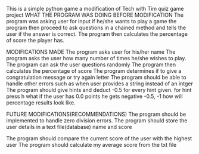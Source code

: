 This is a simple python game 
a modification of Tech with Tim quiz game project 
WHAT THE PROGRAM WAS DOING BEFORE MODIFICATION
The program was asking user for input if he/she wants to play a game
the program then proceed to ask questions in a chained method and tells 
the user if the answer is correct.
The program then calculates the percentage of score the player has.

MODIFICATIONS MADE
The program asks user for his/her name 
The program asks the user how many number of times he/she wishes to play.
The program can ask the user questions randomly 
The program then calculates the percentage of score 
The program determines if to give a congratulation message or try again letter 
The program should be able to handle other errors such as when user provides a string instead of an intger
The program should give hints and deduct -0.5 for every hint given.
for hint press h 
what if the user has 0.0 points he gets negative -0.5, -1 how will percentage results look like. 

FUTURE MODIFICATIONS(RECOMMENDATIONS)
The program should be implemented to handle zero division errors.
The program should store the user details in a text file(database) 
name and score 

The program should compare the current score of the user with the highest user 
The program should calculate my average score from the txt file 

